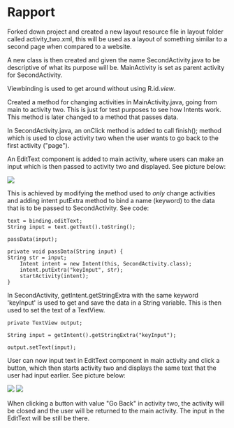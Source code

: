 
# Rapport

Forked down project and created a new layout resource file in layout folder called activity_two.xml, this will be used as a layout of something similar to a second page when compared to a website.

A new class is then created and given the name SecondActivity.java to be descriptive of what its purpose will be.
MainActivity is set as parent activity for SecondActivity.

Viewbinding is used to get around without using R.id.*view*.

Created a method for changing activities in MainActivity.java, going from main to activity two.
This is just for test purposes to see how Intents work. This method is later changed to a method that passes data.

In SecondActivity.java, an onClick method is added to call finish(); method which is used to close activity two when the user wants to go back to the first activity ("page").

An EditText component is added to main activity, where users can make an input which is then passed to activity two and displayed. See picture below:

![](landingPage.png)

This is achieved by modifying the method used to *only* change activities and adding intent putExtra method to bind a name (keyword) to the data that is to be passed to SecondActivity.
See code:

```
text = binding.editText;
String input = text.getText().toString();

passData(input);

private void passData(String input) {
String str = input;
    Intent intent = new Intent(this, SecondActivity.class);
    intent.putExtra("keyInput", str);
    startActivity(intent);
}
```

In SecondActivity, getIntent.getStringExtra with the same keyword 'keyInput' is used to get and save the data in a String variable.
This is then used to set the text of a TextView.

```
private TextView output;

String input = getIntent().getStringExtra("keyInput");

output.setText(input);
```

User can now input text in EditText component in main activity and click a button, which then starts activity two and displays the same text that the user had input earlier.
See picture below:

![](input.png)
![](activityTwo.png)

When clicking a button with value "Go Back" in activity two, the activity will be closed and the user will be returned to the main activity.
The input in the EditText will be still be there.
